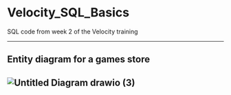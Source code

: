 # Velocity_SQL_Basics
SQL code from week 2 of the Velocity training

----------------------------------------------
Entity diagram for a games store
----------------------------------------------
![Untitled Diagram drawio (3)](https://user-images.githubusercontent.com/84941463/196411063-8aadb3b8-2b01-4b05-8895-78720abf264e.png)
----------------------------------------------
